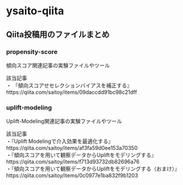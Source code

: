 # ysaito-qiita
## Qiita投稿用のファイルまとめ

### propensity-score
<p> 傾向スコア関連記事の実験ファイルやツール</p>
<p>該当記事<br>
 ・ 『傾向スコアせセレクションバイアスを補正する』<br> https://qiita.com/saitoy/items/09daccdd91bc98c21dff<br>
</p>
 
### uplift-modeling
<p> Uplift-Modeling関連記事の実験ファイルやツール
<p>該当記事<br>
 ・『Uplift Modelingで介入効果を最適化する』<br> https://qiita.com/saitoy/items/af3fa59d0ee153a70350 <br>
 ・『傾向スコアを用いて観察データからUpliftをモデリングする』<br> https://qiita.com/saitoy/items/f713d93732db82696a76<br>
 ・『傾向スコアを用いて観察データからUpliftをモデリングする（おまけ）』<br> https://qiita.com/saitoy/items/0c0977e1ba832f9b1203<br>
</p>
